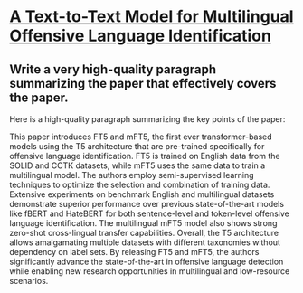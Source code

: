 # [A Text-to-Text Model for Multilingual Offensive Language Identification](https://arxiv.org/abs/2312.03379)

## Write a very high-quality paragraph summarizing the paper that effectively covers the paper.

 Here is a high-quality paragraph summarizing the key points of the paper:

This paper introduces FT5 and mFT5, the first ever transformer-based models using the T5 architecture that are pre-trained specifically for offensive language identification. FT5 is trained on English data from the SOLID and CCTK datasets, while mFT5 uses the same data to train a multilingual model. The authors employ semi-supervised learning techniques to optimize the selection and combination of training data. Extensive experiments on benchmark English and multilingual datasets demonstrate superior performance over previous state-of-the-art models like fBERT and HateBERT for both sentence-level and token-level offensive language identification. The multilingual mFT5 model also shows strong zero-shot cross-lingual transfer capabilities. Overall, the T5 architecture allows amalgamating multiple datasets with different taxonomies without dependency on label sets. By releasing FT5 and mFT5, the authors significantly advance the state-of-the-art in offensive language detection while enabling new research opportunities in multilingual and low-resource scenarios.
